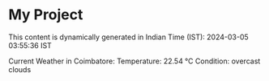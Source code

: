 # My Project

This content is dynamically generated in Indian Time (IST): 2024-03-05 03:55:36 IST


Current Weather in Coimbatore:
Temperature: 22.54 °C
Condition: overcast clouds
